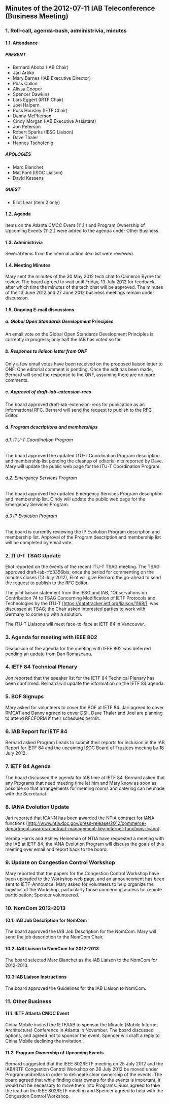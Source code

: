 
Minutes of the 2012-07-11 IAB Teleconference (Business Meeting)
---------------------------------------------------------------


### 1. Roll-call, agenda-bash, administrivia, minutes


#### 1.1. Attendance


##### PRESENT


* Bernard Aboba (IAB Chair)
* Jari Arkko
* Mary Barnes (IAB Executive Director)
* Ross Callon
* Alissa Cooper
* Spencer Dawkins
* Lars Eggert (IRTF Chair)
* Joel Halpern
* Russ Housley (IETF Chair)
* Danny McPherson
* Cindy Morgan (IAB Executive Assistant)
* Jon Peterson
* Robert Sparks (IESG Liaison)
* Dave Thaler
* Hannes Tschofenig


##### APOLOGIES


* Marc Blanchet
* Mat Ford (ISOC Liaison)
* David Kessens


##### GUEST


* Eliot Lear (item 2 only)


#### 1.2. Agenda


Items on the Atlanta CMCC Event (11.1.) and Program Ownership of Upcoming Events (11.2.) were added to the agenda under Other Business.


#### 1.3. Administrivia


Several items from the internal action item list were reviewed.


#### 1.4. Meeting Minutes


Mary sent the minutes of the 30 May 2012 tech chat to Cameron Byrne for review. The board agreed to wait until Friday, 13 July 2012 for feedback, after which time the minutes of the tech chat will be approved. The minutes of the 13 June 2012 and 27 June 2012 business meetings remain under discussion.


#### 1.5. Ongoing E-mail discussions


##### a. Global Open Standards Development Principles


An email vote on the Global Open Standards Development Principles is currently in progress; only half the IAB has voted so far.


##### b. Response to liaison letter from ONF


Only a few email votes have been received on the proposed liaison letter to ONF. One editorial comment is pending. Once the edit has been made, Bernard will send the response to the ONF, assuming there are no more comments.


##### c. Approval of draft-iab-extension-recs


The board approved draft-iab-extension-recs for publication as an Informational RFC. Bernard will send the request to publish to the RFC Editor.


##### d. Program descriptions and memberships


###### d.1. ITU-T Coordination Program


The board approved the updated ITU-T Coordination Program description and membership list pending the cleanup of editorial nits reported by Dave. Mary will update the public web page for the ITU-T Coordination Program.


###### d.2. Emergency Services Program


The board approved the updated Emergency Services Program description and membership list. Cindy will update the public web page for the Emergency Services Program.


###### d.3 IP Evolution Program


The board is currently reviewing the IP Evolution Program description and membership list. Approval of the Program description and membership list will be completed by email vote.


### 2. ITU-T TSAG Update


Eliot reported on the events of the recent ITU-T TSAG meeting. The TSAG approved draft-iab-rfc3356bis; once the period for commenting on the minutes closes (13 July 2012), Eliot will give Bernard the go-ahead to send the request to publish to the RFC Editor.


The joint liaison statement from the IESG and IAB, “Observations on Contribution 74 to TSAG Concerning Modification of IETF Protocols and Technologies by the ITU-­T [<https://datatracker.ietf.org/liaison/1168/>], was discussed at TSAG; the Chair asked interested parties to work with Germany to come up with a solution.


The ITU-T Liaisons will meet face-to-face at IETF 84 in Vancouver.


### 3. Agenda for meeting with IEEE 802


Discussion of the agenda for the meeting with IEEE 802 was deferred pending an update from Dan Romascanu.


### 4. IETF 84 Technical Plenary


Jon reported that the speaker list for the IETF 84 Technical Plenary has been confirmed. Bernard will update the information on the IETF 84 agenda.


### 5. BOF Signups


Mary asked for volunteers to cover the BOF at IETF 84. Jari agreed to cover RMCAT and Danny agreed to cover DSII. Dave Thaler and Joel are planning to attend RFCFORM if their schedules permit.


### 6. IAB Report for IETF 84


Bernard asked Program Leads to submit their reports for inclusion in the IAB Report for IETF 84 and the upcoming ISOC Board of Trustees meeting by 18 July 2012.


### 7. IETF 84 Agenda


The board discussed the agenda for IAB time at IETF 84. Bernard asked that any Programs that need meeting time let him and Mary know as soon as possible so that arrangements for meeting rooms and catering can be made with the Secretariat.


### 8. IANA Evolution Update


Jari reported that ICANN has been awarded the NTIA contract for IANA functions [<http://www.ntia.doc.gov/press-release/2012/commerce-department-awards-contract-management-key-internet-functions-icann>].


Vernita Harris and Ashley Heineman of NTIA have requested a meeting with the IAB at IETF 84; the IANA Evolution Program will discuss the goals of this meeting over email and report back to the board.


### 9. Update on Congestion Control Workshop


Mary reported that the papers for the Congestion Control Workshop have been uploaded to the Workshop web page, and an announcement has been sent to IETF-Announce. Mary asked for volunteers to help organize the logistics of the Workshop, particularly those concerning access for remote participation; Spencer volunteered.


### 10. NomCom 2012-2013


#### 10.1. IAB Job Description for NomCom


The board approved the IAB Job Description for the NomCom. Mary will send the job description to the NomCom Chair.


#### 10.2. IAB Liaison to NomCom for 2012-2013


The board selected Marc Blanchet as the IAB Liaison to the NomCom for 2012-2013.


#### 10.3 IAB Liaison Instructions


The board approved the Guidelines for the IAB Liaison to NomCom.


### 11. Other Business


#### 11.1. IETF Atlanta CMCC Event


China Mobile invited the IETF/IAB to sponsor the Miracle (Mobile Internet Architecture) Conference in Atlanta in November. The board discussed options, and agreed not to sponsor the event. Spencer will draft a reply to China Mobile declining the invitation.


#### 11.2. Program Ownership of Upcoming Events


Bernard suggested that the IEEE 802/IETF meeting on 25 July 2012 and the IAB/IRTF Congestion Control Workshop on 28 July 2012 be moved under Program umbrellas in order to delineate clear ownership of the events. The board agreed that while finding clear owners for the events is important, it would not be necessary to move them into Programs. Russ agreed to take the lead on the IEEE 802/IETF meeting and Spencer agreed to help with the Congestion Control Workshop.


